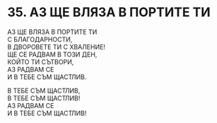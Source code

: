 # 35. АЗ ЩЕ ВЛЯЗА В ПОРТИТЕ ТИ  
  
АЗ ЩЕ ВЛЯЗА В ПОРТИТЕ ТИ  
С БЛАГОДАРНОСТИ,  
В ДВОРОВЕТЕ ТИ С ХВАЛЕНИЕ!  
ЩЕ СЕ РАДВАМ В ТОЗИ ДЕН,  
КОЙТО ТИ СЪТВОРИ,  
АЗ РАДВАМ СЕ  
И В ТЕБЕ СЪМ ЩАСТЛИВ.  
  
  В ТЕБЕ СЪМ ЩАСТЛИВ,  
  В ТЕБЕ СЪМ ЩАСТЛИВ!  
  АЗ РАДВАМ СЕ  
  И В ТЕБЕ СЪМ ЩАСТЛИВ!  
